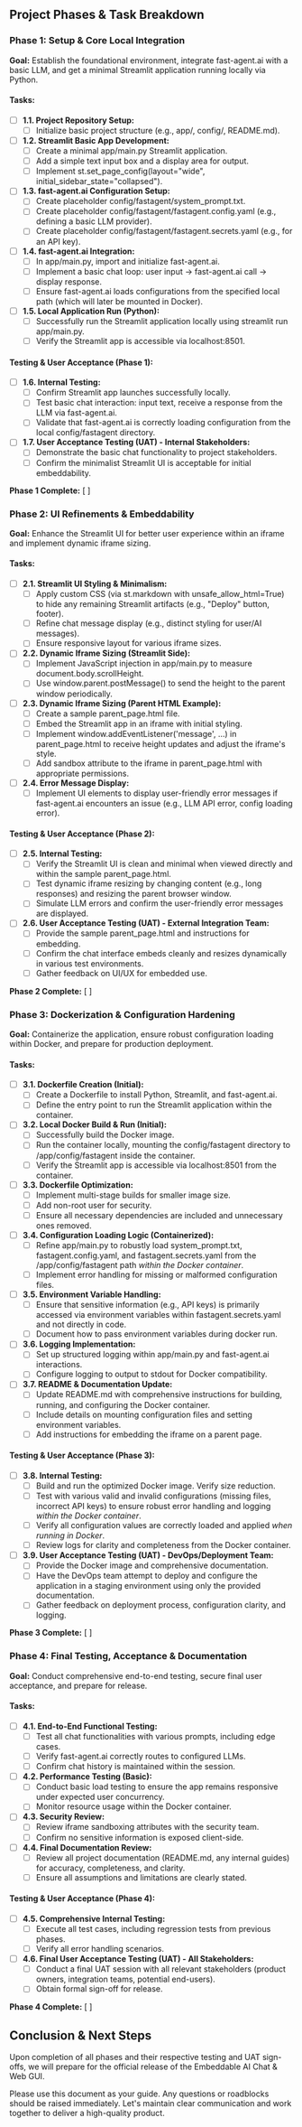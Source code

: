 ## **Project Phases & Task Breakdown**

### **Phase 1: Setup & Core Local Integration**

**Goal:** Establish the foundational environment, integrate fast-agent.ai with a basic LLM, and get a minimal Streamlit application running locally via Python.

#### **Tasks:**

* [ ] **1.1. Project Repository Setup:**  
  * [ ] Initialize basic project structure (e.g., app/, config/, README.md).  
* [ ] **1.2. Streamlit Basic App Development:**  
  * [ ] Create a minimal app/main.py Streamlit application.  
  * [ ] Add a simple text input box and a display area for output.  
  * [ ] Implement st.set\_page\_config(layout="wide", initial\_sidebar\_state="collapsed").  
* [ ] **1.3. fast-agent.ai Configuration Setup:**  
  * [ ] Create placeholder config/fastagent/system\_prompt.txt.  
  * [ ] Create placeholder config/fastagent/fastagent.config.yaml (e.g., defining a basic LLM provider).  
  * [ ] Create placeholder config/fastagent/fastagent.secrets.yaml (e.g., for an API key).  
* [ ] **1.4. fast-agent.ai Integration:**  
  * [ ] In app/main.py, import and initialize fast-agent.ai.  
  * [ ] Implement a basic chat loop: user input \-\> fast-agent.ai call \-\> display response.  
  * [ ] Ensure fast-agent.ai loads configurations from the specified local path (which will later be mounted in Docker).  
* [ ] **1.5. Local Application Run (Python):**  
  * [ ] Successfully run the Streamlit application locally using streamlit run app/main.py.  
  * [ ] Verify the Streamlit app is accessible via localhost:8501.

#### **Testing & User Acceptance (Phase 1):**

* [ ] **1.6. Internal Testing:**  
  * [ ] Confirm Streamlit app launches successfully locally.  
  * [ ] Test basic chat interaction: input text, receive a response from the LLM via fast-agent.ai.  
  * [ ] Validate that fast-agent.ai is correctly loading configuration from the local config/fastagent directory.  
* [ ] **1.7. User Acceptance Testing (UAT) \- Internal Stakeholders:**  
  * [ ] Demonstrate the basic chat functionality to project stakeholders.  
  * [ ] Confirm the minimalist Streamlit UI is acceptable for initial embeddability.

**Phase 1 Complete:** [ ]

### **Phase 2: UI Refinements & Embeddability**

**Goal:** Enhance the Streamlit UI for better user experience within an iframe and implement dynamic iframe sizing.

#### **Tasks:**

* [ ] **2.1. Streamlit UI Styling & Minimalism:**  
  * [ ] Apply custom CSS (via st.markdown with unsafe\_allow\_html=True) to hide any remaining Streamlit artifacts (e.g., "Deploy" button, footer).  
  * [ ] Refine chat message display (e.g., distinct styling for user/AI messages).  
  * [ ] Ensure responsive layout for various iframe sizes.  
* [ ] **2.2. Dynamic Iframe Sizing (Streamlit Side):**  
  * [ ] Implement JavaScript injection in app/main.py to measure document.body.scrollHeight.  
  * [ ] Use window.parent.postMessage() to send the height to the parent window periodically.  
* [ ] **2.3. Dynamic Iframe Sizing (Parent HTML Example):**  
  * [ ] Create a sample parent\_page.html file.  
  * [ ] Embed the Streamlit app in an iframe with initial styling.  
  * [ ] Implement window.addEventListener('message', ...) in parent\_page.html to receive height updates and adjust the iframe's style.  
  * [ ] Add sandbox attribute to the iframe in parent\_page.html with appropriate permissions.  
* [ ] **2.4. Error Message Display:**  
  * [ ] Implement UI elements to display user-friendly error messages if fast-agent.ai encounters an issue (e.g., LLM API error, config loading error).

#### **Testing & User Acceptance (Phase 2):**

* [ ] **2.5. Internal Testing:**  
  * [ ] Verify the Streamlit UI is clean and minimal when viewed directly and within the sample parent\_page.html.  
  * [ ] Test dynamic iframe resizing by changing content (e.g., long responses) and resizing the parent browser window.  
  * [ ] Simulate LLM errors and confirm the user-friendly error messages are displayed.  
* [ ] **2.6. User Acceptance Testing (UAT) \- External Integration Team:**  
  * [ ] Provide the sample parent\_page.html and instructions for embedding.  
  * [ ] Confirm the chat interface embeds cleanly and resizes dynamically in various test environments.  
  * [ ] Gather feedback on UI/UX for embedded use.

**Phase 2 Complete:** [ ]

### **Phase 3: Dockerization & Configuration Hardening**

**Goal:** Containerize the application, ensure robust configuration loading within Docker, and prepare for production deployment.

#### **Tasks:**

* [ ] **3.1. Dockerfile Creation (Initial):**  
  * [ ] Create a Dockerfile to install Python, Streamlit, and fast-agent.ai.  
  * [ ] Define the entry point to run the Streamlit application within the container.  
* [ ] **3.2. Local Docker Build & Run (Initial):**  
  * [ ] Successfully build the Docker image.  
  * [ ] Run the container locally, mounting the config/fastagent directory to /app/config/fastagent inside the container.  
  * [ ] Verify the Streamlit app is accessible via localhost:8501 from the container.  
* [ ] **3.3. Dockerfile Optimization:**  
  * [ ] Implement multi-stage builds for smaller image size.  
  * [ ] Add non-root user for security.  
  * [ ] Ensure all necessary dependencies are included and unnecessary ones removed.  
* [ ] **3.4. Configuration Loading Logic (Containerized):**  
  * [ ] Refine app/main.py to robustly load system\_prompt.txt, fastagent.config.yaml, and fastagent.secrets.yaml from the /app/config/fastagent path *within the Docker container*.  
  * [ ] Implement error handling for missing or malformed configuration files.  
* [ ] **3.5. Environment Variable Handling:**  
  * [ ] Ensure that sensitive information (e.g., API keys) is primarily accessed via environment variables within fastagent.secrets.yaml and not directly in code.  
  * [ ] Document how to pass environment variables during docker run.  
* [ ] **3.6. Logging Implementation:**  
  * [ ] Set up structured logging within app/main.py and fast-agent.ai interactions.  
  * [ ] Configure logging to output to stdout for Docker compatibility.  
* [ ] **3.7. README & Documentation Update:**  
  * [ ] Update README.md with comprehensive instructions for building, running, and configuring the Docker container.  
  * [ ] Include details on mounting configuration files and setting environment variables.  
  * [ ] Add instructions for embedding the iframe on a parent page.

#### **Testing & User Acceptance (Phase 3):**

* [ ] **3.8. Internal Testing:**  
  * [ ] Build and run the optimized Docker image. Verify size reduction.  
  * [ ] Test with various valid and invalid configurations (missing files, incorrect API keys) to ensure robust error handling and logging *within the Docker container*.  
  * [ ] Verify all configuration values are correctly loaded and applied *when running in Docker*.  
  * [ ] Review logs for clarity and completeness from the Docker container.  
* [ ] **3.9. User Acceptance Testing (UAT) \- DevOps/Deployment Team:**  
  * [ ] Provide the Docker image and comprehensive documentation.  
  * [ ] Have the DevOps team attempt to deploy and configure the application in a staging environment using only the provided documentation.  
  * [ ] Gather feedback on deployment process, configuration clarity, and logging.

**Phase 3 Complete:** [ ]

### **Phase 4: Final Testing, Acceptance & Documentation**

**Goal:** Conduct comprehensive end-to-end testing, secure final user acceptance, and prepare for release.

#### **Tasks:**

* [ ] **4.1. End-to-End Functional Testing:**  
  * [ ] Test all chat functionalities with various prompts, including edge cases.  
  * [ ] Verify fast-agent.ai correctly routes to configured LLMs.  
  * [ ] Confirm chat history is maintained within the session.  
* [ ] **4.2. Performance Testing (Basic):**  
  * [ ] Conduct basic load testing to ensure the app remains responsive under expected user concurrency.  
  * [ ] Monitor resource usage within the Docker container.  
* [ ] **4.3. Security Review:**  
  * [ ] Review iframe sandboxing attributes with the security team.  
  * [ ] Confirm no sensitive information is exposed client-side.  
* [ ] **4.4. Final Documentation Review:**  
  * [ ] Review all project documentation (README.md, any internal guides) for accuracy, completeness, and clarity.  
  * [ ] Ensure all assumptions and limitations are clearly stated.

#### **Testing & User Acceptance (Phase 4):**

* [ ] **4.5. Comprehensive Internal Testing:**  
  * [ ] Execute all test cases, including regression tests from previous phases.  
  * [ ] Verify all error handling scenarios.  
* [ ] **4.6. Final User Acceptance Testing (UAT) \- All Stakeholders:**  
  * [ ] Conduct a final UAT session with all relevant stakeholders (product owners, integration teams, potential end-users).  
  * [ ] Obtain formal sign-off for release.

**Phase 4 Complete:** [ ]

## **Conclusion & Next Steps**

Upon completion of all phases and their respective testing and UAT sign-offs, we will prepare for the official release of the Embeddable AI Chat & Web GUI.

Please use this document as your guide. Any questions or roadblocks should be raised immediately. Let's maintain clear communication and work together to deliver a high-quality product.